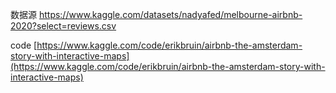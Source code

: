 数据源
https://www.kaggle.com/datasets/nadyafed/melbourne-airbnb-2020?select=reviews.csv

code
[https://www.kaggle.com/code/erikbruin/airbnb-the-amsterdam-story-with-interactive-maps](https://www.kaggle.com/code/erikbruin/airbnb-the-amsterdam-story-with-interactive-maps)

